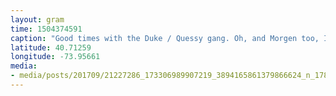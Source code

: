 ```yaml
---
layout: gram
time: 1504374591
caption: "Good times with the Duke / Quessy gang. Oh, and Morgen too, I guess."
latitude: 40.71259
longitude: -73.95661
media:
- media/posts/201709/21227286_173306989907219_3894165861379866624_n_17896076896033584.jpg
---
```

